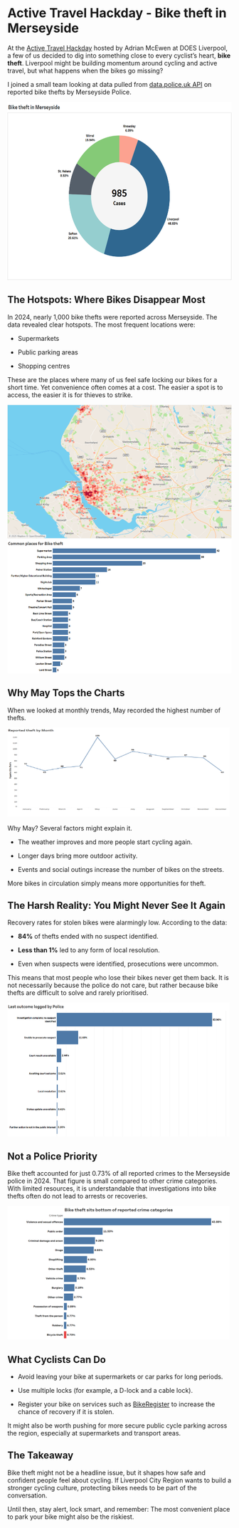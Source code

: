 # Active Travel Hackday - Bike theft in Merseyside

At the [Active Travel Hackday](https://events.doesliverpool.com/events/a0c91251-7a5b-4420-b011-94a44fb42a60) hosted by Adrian McEwen at DOES Liverpool, a few of us decided to dig into something close to every cyclist’s heart, **bike theft**. Liverpool might be building momentum around cycling and active travel, but what happens when the bikes go missing?

I joined a small team looking at data pulled from [data.police.uk API](https://data.police.uk/) on reported bike thefts by Merseyside Police.

<img src="images/merseyside_theft.png" alt="Bike Theft Hotspots" width="800" height="400">

## The Hotspots: Where Bikes Disappear Most

In 2024, nearly 1,000 bike thefts were reported across Merseyside.
The data revealed clear hotspots. The most frequent locations were:

- Supermarkets

- Public parking areas

- Shopping centres

These are the places where many of us feel safe locking our bikes for a short time. Yet convenience often comes at a cost. The easier a spot is to access, the easier it is for thieves to strike.

<img src="images/hotspots.png" alt="Bike Theft Hotspots" width="800" height="300"> 

<img src="images/places.png" alt="Bike Theft Hotspots" width="800" height="300">

## Why May Tops the Charts

When we looked at monthly trends, May recorded the highest number of thefts.

<img src="images/monthly.png" alt="Bike Theft Hotspots" width="500" height="200">

Why May? Several factors might explain it.

- The weather improves and more people start cycling again.

- Longer days bring more outdoor activity.

- Events and social outings increase the number of bikes on the streets.

More bikes in circulation simply means more opportunities for theft.


## The Harsh Reality: You Might Never See It Again

Recovery rates for stolen bikes were alarmingly low.
According to the data:

- **84%** of thefts ended with no suspect identified.

- **Less than 1%** led to any form of local resolution.

- Even when suspects were identified, prosecutions were uncommon.

This means that most people who lose their bikes never get them back. It is not necessarily because the police do not care, but rather because bike thefts are difficult to solve and rarely prioritised.

<img src="images/outcome.png" alt="Bike Theft Hotspots" width="500" height="300">

## Not a Police Priority

Bike theft accounted for just 0.73% of all reported crimes to the Merseyside police in 2024.
That figure is small compared to other crime categories. With limited resources, it is understandable that investigations into bike thefts often do not lead to arrests or recoveries.

<img src="images/least_priority.png" alt="Bike Theft Hotspots" width="500" height="300">


## What Cyclists Can Do

- Avoid leaving your bike at supermarkets or car parks for long periods.

- Use multiple locks (for example, a D-lock and a cable lock).

- Register your bike on services such as [BikeRegister](https://www.bikeregister.com/) to increase the chance of recovery if it is stolen.

It might also be worth pushing for more secure public cycle parking across the region, especially at supermarkets and transport areas.

## The Takeaway

Bike theft might not be a headline issue, but it shapes how safe and confident people feel about cycling. If Liverpool City Region wants to build a stronger cycling culture, protecting bikes needs to be part of the conversation.

Until then, stay alert, lock smart, and remember: The most convenient place to park your bike might also be the riskiest.